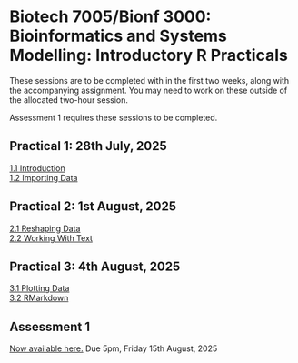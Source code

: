 # Biotech 7005/Bionf 3000: Bioinformatics and Systems Modelling: Introductory R Practicals

These sessions are to be completed with in the first two weeks, along with the accompanying assignment.
You may need to work on these outside of the allocated two-hour session.

Assessment 1 requires these sessions to be completed.

## Practical 1: 28th July, 2025

[1.1 Introduction](1_Introduction_To_R.html)<br>
[1.2 Importing Data](2_ImportingData.html)<br>

## Practical 2: 1st August, 2025

[2.1 Reshaping Data](3_ReshapingData.html)<br>
[2.2 Working With Text](4_TextManipulation)<br>

## Practical 3: 4th August, 2025

[3.1 Plotting Data](5_PlottingData.html)<br>
[3.2 RMarkdown](6_UsingRMarkdown.html)

## Assessment 1

[Now available here.](../../Assignments/Assignment1.html) Due 5pm, Friday 15th August, 2025
